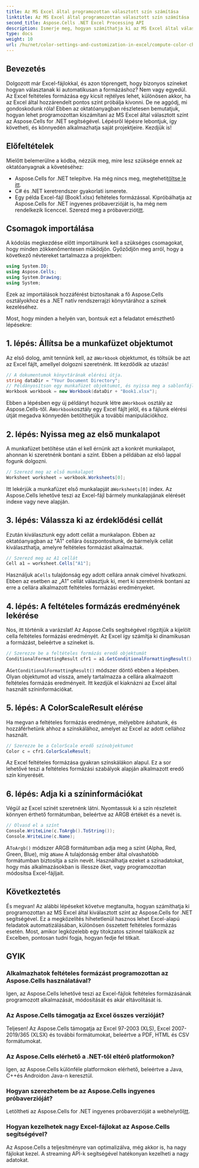 ```yaml
---
title: Az MS Excel által programozottan választott szín számítása
linktitle: Az MS Excel által programozottan választott szín számítása
second_title: Aspose.Cells .NET Excel Processing API
description: Ismerje meg, hogyan számíthatja ki az MS Excel által választott színt az Aspose.Cells for .NET használatával. Kövesse ezt a lépésenkénti útmutatót az Excel feltételes formázási színeinek programozott eléréséhez.
type: docs
weight: 10
url: /hu/net/color-settings-and-customization-in-excel/compute-color-chosen-by-ms-excel/
---
```

## Bevezetés
Dolgozott már Excel-fájlokkal, és azon töprengett, hogy bizonyos színeket hogyan választanak ki automatikusan a formázáshoz? Nem vagy egyedül. Az Excel feltételes formázása egy kicsit rejtélyes lehet, különösen akkor, ha az Excel által hozzárendelt pontos színt próbálja kivonni. De ne aggódj, mi gondoskodunk róla! Ebben az oktatóanyagban részletesen bemutatjuk, hogyan lehet programozottan kiszámítani az MS Excel által választott színt az Aspose.Cells for .NET segítségével. Lépésről lépésre lebontjuk, így követheti, és könnyedén alkalmazhatja saját projektjeire. Kezdjük is!
## Előfeltételek
Mielőtt belemerülne a kódba, nézzük meg, mire lesz szüksége ennek az oktatóanyagnak a követéséhez:
-  Aspose.Cells for .NET telepítve. Ha még nincs meg, megteheti[töltse le itt](https://releases.aspose.com/cells/net/).
- C# és .NET keretrendszer gyakorlati ismerete.
- Egy példa Excel-fájl (Book1.xlsx) feltételes formázással.
Kipróbálhatja az Aspose.Cells for .NET ingyenes próbaverzióját is, ha még nem rendelkezik licenccel. Szerezd meg a próbaverziót[itt](https://releases.aspose.com/).
## Csomagok importálása
A kódolás megkezdése előtt importálnunk kell a szükséges csomagokat, hogy minden zökkenőmentesen működjön. Győződjön meg arról, hogy a következő névtereket tartalmazza a projektben:
```csharp
using System.IO;
using Aspose.Cells;
using System.Drawing;
using System;
```
Ezek az importálások hozzáférést biztosítanak a fő Aspose.Cells osztályokhoz és a .NET natív rendszerrajzi könyvtárához a színek kezeléséhez.

Most, hogy minden a helyén van, bontsuk ezt a feladatot emészthető lépésekre:
## 1. lépés: Állítsa be a munkafüzet objektumot
 Az első dolog, amit tennünk kell, az a`Workbook` objektumot, és töltsük be azt az Excel fájlt, amellyel dolgozni szeretnénk. Itt kezdődik az utazás!
```csharp
// A dokumentumok könyvtárának elérési útja.
string dataDir = "Your Document Directory";
// Példányosítson egy munkafüzet objektumot, és nyissa meg a sablonfájlt
Workbook workbook = new Workbook(dataDir + "Book1.xlsx");
```
 Ebben a lépésben egy új példányt hozunk létre a`Workbook` osztály az Aspose.Cells-től. A`Workbook`osztály egy Excel fájlt jelöl, és a fájlunk elérési útját megadva könnyedén betölthetjük a további manipulációkhoz.
## 2. lépés: Nyissa meg az első munkalapot
A munkafüzet betöltése után el kell érnünk azt a konkrét munkalapot, ahonnan ki szeretnénk bontani a színt. Ebben a példában az első lappal fogunk dolgozni.
```csharp
// Szerezd meg az első munkalapot
Worksheet worksheet = workbook.Worksheets[0];
```
 Itt lekérjük a munkafüzet első munkalapját a`Worksheets[0]` index. Az Aspose.Cells lehetővé teszi az Excel-fájl bármely munkalapjának elérését indexe vagy neve alapján.
## 3. lépés: Válassza ki az érdeklődési cellát
Ezután kiválasztunk egy adott cellát a munkalapon. Ebben az oktatóanyagban az "A1" cellára összpontosítunk, de bármelyik cellát kiválaszthatja, amelyre feltételes formázást alkalmaztak.
```csharp
// Szerezd meg az A1 cellát
Cell a1 = worksheet.Cells["A1"];
```
 Használjuk a`Cells` tulajdonság egy adott cellára annak címével hivatkozni. Ebben az esetben az „A1” cellát választjuk ki, mert ki szeretnénk bontani az erre a cellára alkalmazott feltételes formázási eredményeket.
## 4. lépés: A feltételes formázás eredményének lekérése
Nos, itt történik a varázslat! Az Aspose.Cells segítségével rögzítjük a kijelölt cella feltételes formázási eredményét. Az Excel így számítja ki dinamikusan a formázást, beleértve a színeket is.
```csharp
// Szerezze be a feltételes formázás eredő objektumát
ConditionalFormattingResult cfr1 = a1.GetConditionalFormattingResult();
```
 A`GetConditionalFormattingResult()` módszer döntő ebben a lépésben. Olyan objektumot ad vissza, amely tartalmazza a cellára alkalmazott feltételes formázás eredményeit. Itt kezdjük el kiaknázni az Excel által használt színinformációkat.
## 5. lépés: A ColorScaleResult elérése
Ha megvan a feltételes formázás eredménye, mélyebbre áshatunk, és hozzáférhetünk ahhoz a színskálához, amelyet az Excel az adott cellához használt.
```csharp
// Szerezze be a ColorScale eredő színobjektumot
Color c = cfr1.ColorScaleResult;
```
Az Excel feltételes formázása gyakran színskálákon alapul. Ez a sor lehetővé teszi a feltételes formázási szabályok alapján alkalmazott eredő szín kinyerését.
## 6. lépés: Adja ki a színinformációkat
Végül az Excel színét szeretnénk látni. Nyomtassuk ki a szín részleteit könnyen érthető formátumban, beleértve az ARGB értékét és a nevét is.
```csharp
// Olvasd el a színt
Console.WriteLine(c.ToArgb().ToString());
Console.WriteLine(c.Name);
```
 A`ToArgb()` módszer ARGB formátumban adja meg a színt (Alpha, Red, Green, Blue), míg a`Name` A tulajdonság ember által olvashatóbb formátumban biztosítja a szín nevét. Használhatja ezeket a színadatokat, hogy más alkalmazásokban is illessze őket, vagy programozottan módosítsa Excel-fájljait.

## Következtetés
És megvan! Az alábbi lépéseket követve megtanulta, hogyan számíthatja ki programozottan az MS Excel által kiválasztott színt az Aspose.Cells for .NET segítségével. Ez a megközelítés hihetetlenül hasznos lehet Excel-alapú feladatok automatizálásában, különösen összetett feltételes formázás esetén. Most, amikor legközelebb egy titokzatos színnel találkozik az Excelben, pontosan tudni fogja, hogyan fedje fel titkait.
## GYIK
### Alkalmazhatok feltételes formázást programozottan az Aspose.Cells használatával?
Igen, az Aspose.Cells lehetővé teszi az Excel-fájlok feltételes formázásának programozott alkalmazását, módosítását és akár eltávolítását is.
### Az Aspose.Cells támogatja az Excel összes verzióját?
Teljesen! Az Aspose.Cells támogatja az Excel 97-2003 (XLS), Excel 2007-2019/365 (XLSX) és további formátumokat, beleértve a PDF, HTML és CSV formátumokat.
### Az Aspose.Cells elérhető a .NET-től eltérő platformokon?
Igen, az Aspose.Cells különféle platformokon elérhető, beleértve a Java, C++és Androidon Java-n keresztül.
### Hogyan szerezhetem be az Aspose.Cells ingyenes próbaverzióját?
 Letöltheti az Aspose.Cells for .NET ingyenes próbaverzióját a webhelyről[itt](https://releases.aspose.com/).
### Hogyan kezelhetek nagy Excel-fájlokat az Aspose.Cells segítségével?
Az Aspose.Cells a teljesítményre van optimalizálva, még akkor is, ha nagy fájlokat kezel. A streaming API-k segítségével hatékonyan kezelheti a nagy adatokat.